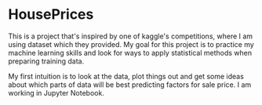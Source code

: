# HousePrices
This is a project that's inspired by one of kaggle's competitions, where I am using dataset which they provided. 
My goal for this project is to practice my machine learning skills and look for ways to apply statistical methods when preparing training data.


My first intuition is to look at the data, plot things out and get some ideas about which parts of data will be best predicting factors for sale price. I am working in Jupyter Notebook.
